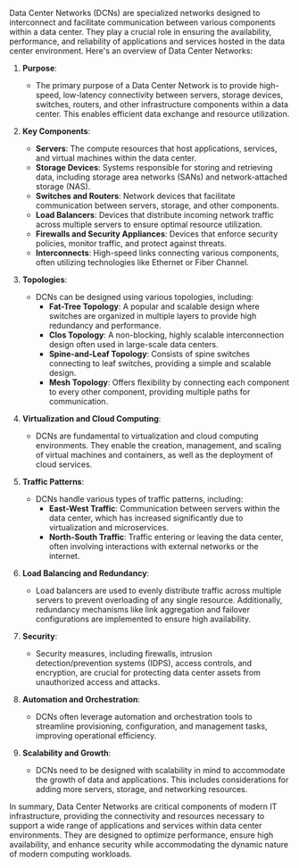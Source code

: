 Data Center Networks (DCNs) are specialized networks designed to interconnect and facilitate communication between various components within a data center. They play a crucial role in ensuring the availability, performance, and reliability of applications and services hosted in the data center environment. Here's an overview of Data Center Networks:

1. **Purpose**:
   - The primary purpose of a Data Center Network is to provide high-speed, low-latency connectivity between servers, storage devices, switches, routers, and other infrastructure components within a data center. This enables efficient data exchange and resource utilization.

2. **Key Components**:
   - **Servers**: The compute resources that host applications, services, and virtual machines within the data center.
   - **Storage Devices**: Systems responsible for storing and retrieving data, including storage area networks (SANs) and network-attached storage (NAS).
   - **Switches and Routers**: Network devices that facilitate communication between servers, storage, and other components.
   - **Load Balancers**: Devices that distribute incoming network traffic across multiple servers to ensure optimal resource utilization.
   - **Firewalls and Security Appliances**: Devices that enforce security policies, monitor traffic, and protect against threats.
   - **Interconnects**: High-speed links connecting various components, often utilizing technologies like Ethernet or Fiber Channel.

3. **Topologies**:
   - DCNs can be designed using various topologies, including:
     - **Fat-Tree Topology**: A popular and scalable design where switches are organized in multiple layers to provide high redundancy and performance.
     - **Clos Topology**: A non-blocking, highly scalable interconnection design often used in large-scale data centers.
     - **Spine-and-Leaf Topology**: Consists of spine switches connecting to leaf switches, providing a simple and scalable design.
     - **Mesh Topology**: Offers flexibility by connecting each component to every other component, providing multiple paths for communication.

4. **Virtualization and Cloud Computing**:
   - DCNs are fundamental to virtualization and cloud computing environments. They enable the creation, management, and scaling of virtual machines and containers, as well as the deployment of cloud services.

5. **Traffic Patterns**:
   - DCNs handle various types of traffic patterns, including:
     - **East-West Traffic**: Communication between servers within the data center, which has increased significantly due to virtualization and microservices.
     - **North-South Traffic**: Traffic entering or leaving the data center, often involving interactions with external networks or the internet.

6. **Load Balancing and Redundancy**:
   - Load balancers are used to evenly distribute traffic across multiple servers to prevent overloading of any single resource. Additionally, redundancy mechanisms like link aggregation and failover configurations are implemented to ensure high availability.

7. **Security**:
   - Security measures, including firewalls, intrusion detection/prevention systems (IDPS), access controls, and encryption, are crucial for protecting data center assets from unauthorized access and attacks.

8. **Automation and Orchestration**:
   - DCNs often leverage automation and orchestration tools to streamline provisioning, configuration, and management tasks, improving operational efficiency.

9. **Scalability and Growth**:
   - DCNs need to be designed with scalability in mind to accommodate the growth of data and applications. This includes considerations for adding more servers, storage, and networking resources.

In summary, Data Center Networks are critical components of modern IT infrastructure, providing the connectivity and resources necessary to support a wide range of applications and services within data center environments. They are designed to optimize performance, ensure high availability, and enhance security while accommodating the dynamic nature of modern computing workloads.
